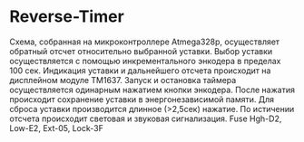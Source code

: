 # Reverse-Timer
Схема, собранная на микроконтроллере Atmega328p, осуществляет обратный отсчет относительно выбранной уставки.
Выбор уставки осуществляется с помощью инкрементального энкодера в пределах 100 сек.
Индикация уставки и дальнейшего отсчета происходит на дисплейном модуле TM1637.
Запуск и остановка таймера осуществляется одинарным нажатием кнопки энкодера.
После нажатия происходит сохранение уставки в энергонезависимой памяти.
Для сброса уставки производится длинное (>2,5сек) нажатие.
По истичении отсчета происходит световая и звуковая сигнализация.
Fuse Hgh-D2, Low-E2, Ext-05, Lock-3F
